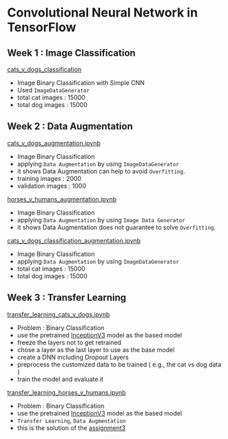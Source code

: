 # Convolutional Neural Network in TensorFlow

## Week 1 : Image Classification
[cats_v_dogs_classification](https://github.com/yiyichanmyae/CNN/blob/main/tensorflow_dev_assignments/cnn_in_TF/C2W1_Assignment_cats_v_dogs_classification.ipynb)
- Image Binary Classification with Simple CNN
- Used `ImageDataGenerator`
- total cat images : 15000
- total dog images : 15000

## Week 2 : Data Augmentation
[cats_v_dogs_augmentation.ipynb](https://github.com/yiyichanmyae/CNN/blob/main/tensorflow_dev_assignments/cnn_in_TF/C2W2_Lab1_cats_v_dogs_augmentation.ipynb)
- Image Binary Classification
- applying `Data Augmentation` by using `ImageDataGenerator`
- it shows Data Augmentation can help to avoid `Overfitting`.
- training images : 2000
- validation images : 1000

[horses_v_humans_augmentation.ipynb](https://github.com/yiyichanmyae/CNN/blob/main/tensorflow_dev_assignments%20/cnn_in_TF/C2W2_Lab2_horses_v_humans_augmentation.ipynb)
- Image Binary Classification
- applying `Data Augmentation` by using `Image Data Generator`
- it shows Data Augmentation does not guarantee to solve `Overfitting`.

[cats_v_dogs_classification_augmentation.ipynb](https://github.com/yiyichanmyae/CNN/blob/main/tensorflow_dev_assignments/cnn_in_TF/C2W2_Assignment_cats_v_dogs_classification_augmentation.ipynb)
- Image Binary Classification
- applying `Data Augmentation` by using `ImageDataGenerator`
- total cat images : 15000
- total dog images : 15000

## Week 3 : Transfer Learning
[transfer_learning_cats_v_dogs.ipynb](https://github.com/yiyichanmyae/CNN/blob/main/tensorflow_dev_assignments/cnn_in_TF/C2W3_Lab1_transfer_learning.ipynb)
- Problem : Binary Classification
- use the pretrained [InceptionV3](https://storage.googleapis.com/mledu-datasets/inception_v3_weights_tf_dim_ordering_tf_kernels_notop.h5) model as the based model
- freeze the layers not to get retrained
- chose a layer as the last layer to use as the base model
- create a DNN including Dropout Layers
- preprocess the customized data to be trained ( e.g., the cat vs dog data )
- train the model and evaluate it

[transfer_learning_horses_v_humans.ipynb](https://github.com/yiyichanmyae/CNN/blob/main/tensorflow_dev_assignments/cnn_in_TF/C2W3_Assignment_horses_v_humans.ipynb)
- Problem : Binary Classification
- use the pretrained [InceptionV3](https://storage.googleapis.com/mledu-datasets/inception_v3_weights_tf_dim_ordering_tf_kernels_notop.h5) model as the based model
- `Transfer Learning`, `Data Augmentation`
- this is the solution of the [assignment3](https://github.com/yiyichanmyae/CNN/blob/main/tensorflow_dev_assignments/cnn_in_TF/C2W3_Assignment.ipynb)
